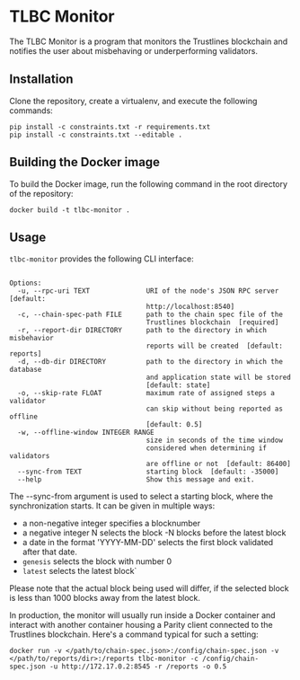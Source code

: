 # TLBC Monitor

The TLBC Monitor is a program that monitors the Trustlines blockchain and notifies the user about misbehaving or underperforming validators.

## Installation

Clone the repository, create a virtualenv, and execute the following commands:

```
pip install -c constraints.txt -r requirements.txt
pip install -c constraints.txt --editable .
```

## Building the Docker image

To build the Docker image, run the following command in the root directory of the repository:

```
docker build -t tlbc-monitor .
```

## Usage

`tlbc-monitor` provides the following CLI interface:

```Usage: tlbc-monitor [OPTIONS]

Options:
  -u, --rpc-uri TEXT              URI of the node's JSON RPC server  [default:
                                  http://localhost:8540]
  -c, --chain-spec-path FILE      path to the chain spec file of the
                                  Trustlines blockchain  [required]
  -r, --report-dir DIRECTORY      path to the directory in which misbehavior
                                  reports will be created  [default: reports]
  -d, --db-dir DIRECTORY          path to the directory in which the database
                                  and application state will be stored
                                  [default: state]
  -o, --skip-rate FLOAT           maximum rate of assigned steps a validator
                                  can skip without being reported as offline
                                  [default: 0.5]
  -w, --offline-window INTEGER RANGE
                                  size in seconds of the time window
                                  considered when determining if validators
                                  are offline or not  [default: 86400]
  --sync-from TEXT                starting block  [default: -35000]
  --help                          Show this message and exit.
```

The --sync-from argument is used to select a starting block, where the
synchronization starts. It can be given in multiple ways:
- a non-negative integer specifies a blocknumber
- a negative integer N selects the block -N blocks before the latest block
- a date in the format 'YYYY-MM-DD' selects the first block validated after that date.
- `genesis` selects the block with number 0
- `latest` selects the latest block`

Please note that the actual block being used will differ, if the selected block
is less than 1000 blocks away from the latest block.

In production, the monitor will usually run inside a Docker container and interact with another container housing a Parity client connected to the Trustlines blockchain. Here's a command typical for such a setting:

```
docker run -v </path/to/chain-spec.json>:/config/chain-spec.json -v </path/to/reports/dir>:/reports tlbc-monitor -c /config/chain-spec.json -u http://172.17.0.2:8545 -r /reports -o 0.5
```
